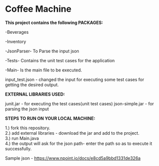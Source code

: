# Coffee Machine 

<b>This project contains the following PACKAGES:</b>

-Beverages

-Inventory

-JsonParser- To Parse the input json

-Tests- Contains the unit test cases for the application

-Main- Is the main file to be executed.

input_test.json - changed the input for executing some test cases for getting the desired output.

<b>EXTERNAL LIBRARIES USED:</b>

junit.jar - for executing the test cases(unit test cases)
json-simple.jar - for parsing the json input

<b>STEPS TO RUN ON YOUR LOCAL MACHINE:</b>

1.) fork this repository.<br>
2.) add external libraries - download the jar and add to the project.<br>
3.) run Main.java<br>
4.) the output will ask for the json path- enter the path so as to execute it successfully.<br>

Sample json - https://www.npoint.io/docs/e8cd5a9bbd1331de326a
